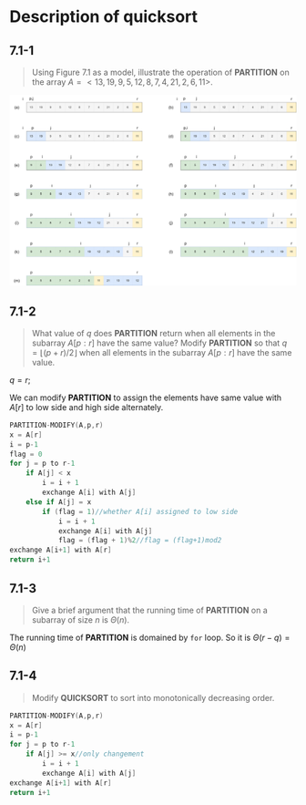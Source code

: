 # Description of quicksort

## 7.1-1

> Using Figure 7.1 as a model, illustrate the operation of **PARTITION** on the array $A = <13, 19, 9, 5, 12, 8, 7, 4, 21, 2, 6, 11>$.

![7.1-1](../img/7.1-1.png "7.1-1")

## 7.1-2

> What value of $q$ does **PARTITION** return when all elements in the subarray $A[ p : r ]$ have the same value? Modify **PARTITION** so that $q = \lfloor (p+r)/2 \rfloor$ when all elements in the subarray $A[p:r]$ have the same value.

$q = r$;

We can modify **PARTITION** to assign the elements have same value with $A[r]$ to low side and high side alternately.

```cpp
PARTITION-MODIFY(A,p,r)
x = A[r]
i = p-1
flag = 0
for j = p to r-1
    if A[j] < x
        i = i + 1
        exchange A[i] with A[j]
    else if A[j] = x
        if (flag = 1)//whether A[i] assigned to low side
            i = i + 1
            exchange A[i] with A[j]
            flag = (flag + 1)%2//flag = (flag+1)mod2
exchange A[i+1] with A[r]
return i+1
```

## 7.1-3

> Give a brief argument that the running time of **PARTITION** on a subarray of size $n$ is $\Theta(n)$.

The running time of **PARTITION** is domained by `for` loop. So it is $\Theta(r-q)=\Theta(n)$

## 7.1-4

> Modify **QUICKSORT** to sort into monotonically decreasing order.

```cpp
PARTITION-MODIFY(A,p,r)
x = A[r]
i = p-1
for j = p to r-1
    if A[j] >= x//only changement
        i = i + 1
        exchange A[i] with A[j]
exchange A[i+1] with A[r]
return i+1
```
